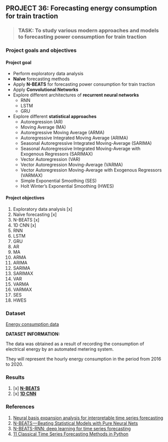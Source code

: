 ## PROJECT 36: Forecasting energy consumption for train traction

> ### TASK: To study various modern approaches and models to forecasting power consumption for train traction


### Project goals and objectives

#### Project goal

- Perform exploratory data analysis
- **Naïve** forecasting methods
- Apply **N-BEATS** for forecasting power consumption for train traction
- Apply **Convolutional Networks**
- Explore different architectures of **recurrent neural networks**
  - RNN
  - LSTM
  - GRU
- Explore different **statistical approaches**
  - Autoregression (AR)
  - Moving Average (MA)
  - Autoregressive Moving Average (ARMA)
  - Autoregressive Integrated Moving Average (ARIMA)
  - Seasonal Autoregressive Integrated Moving-Average (SARIMA)
  - Seasonal Autoregressive Integrated Moving-Average with Exogenous Regressors (SARIMAX)
  - Vector Autoregression (VAR)
  - Vector Autoregression Moving-Average (VARMA)
  - Vector Autoregression Moving-Average with Exogenous Regressors (VARMAX)
  - Simple Exponential Smoothing (SES)
  - Holt Winter’s Exponential Smoothing (HWES)

#### Project objectives

1. Exploratory data analysis [x]
2. Naïve forecasting [x]
3. N-BEATS [x]
4. 1D CNN [x]
5. RNN
6. LSTM
7. GRU
8. AR
9. MA
10. ARMA
11. ARIMA
12. SARIMA
13. SARIMAX
14. VAR
15. VARMA
16. VARMAX
17. SES
18. HWES

### Dataset

[Energy consumption data]()

**DATASET INFORMATION:**


The data was obtained as a result of recording the consumption of electrical energy by an automated metering system.

They will represent the hourly energy consumption in the period from 2016 to 2020.


### Results

1. [x] [**N-BEATS**](https://github.com/rttrif/TrifonovRS.Deep_Learning_Portfolio.github.io/blob/main/Project%2036:%20Forecasting%20energy%20consumption%20for%20train%20traction/Neural%20network%20models/N_BEATS(FCN).ipynb)
2. [x] [**1D CNN**](https://github.com/rttrif/TrifonovRS.Deep_Learning_Portfolio.github.io/blob/main/Project%2036:%20Forecasting%20energy%20consumption%20for%20train%20traction/Neural%20network%20models/1D_CNN.ipynb)


### References

1. [Neural basis expansion analysis for interpretable time series forecasting](https://arxiv.org/pdf/1905.10437.pdf)
2. [N-BEATS — Beating Statistical Models with Pure Neural Nets](https://towardsdatascience.com/n-beats-beating-statistical-models-with-neural-nets-28a4ba4a4de8)
3. [N-BEATS-RNN: deep learning for time series forecasting](https://repositorio.ufscar.br/bitstream/handle/ufscar/13820/7%20-%20Disserta%c3%a7%c3%a3o%20-%20Vers%c3%a3o%20Definitiva.pdf?sequence=1&isAllowed=y)
4. [11 Classical Time Series Forecasting Methods in Python](https://machinelearningmastery.com/time-series-forecasting-methods-in-python-cheat-sheet/)
